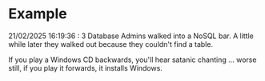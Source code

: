 # Example

<!-- replace-with-date starts -->
21/02/2025 16:19:36 : 3 Database Admins walked into a NoSQL bar. A little while later they walked out because they couldn't find a table.
<!-- replace-with-date ends -->

<!-- replace-with-joke starts -->
If you play a Windows CD backwards, you'll hear satanic chanting ... worse still, if you play it forwards, it installs Windows.
<!-- replace-with-joke ends -->